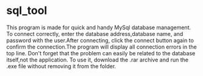 # sql_tool
This program is made for quick and handy MySql database management.
To connect correctly, enter the database address,database name,
and password with the user.After connecting, click the connect
button again to confirm the connection.The program will display all connection errors in the top line.
Don't forget that the problem can easily be related to the database itself,not the application.
To use it, download the .rar archive and run the .exe file without removing it from the folder.
